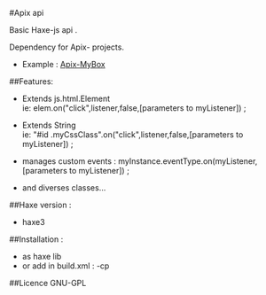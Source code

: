 #Apix api 

Basic Haxe-js api .  

Dependency for Apix- projects. 

- Example : [Apix-MyBox](https://github.com/flashline/Apix-MyBox)



##Features: 

- Extends js.html.Element  
ie: elem.on("click",listener,false,[parameters to myListener]) ; 
- Extends String  
  ie: "#id .myCssClass".on("click",listener,false,[parameters to myListener]) ; 

- manages custom events :  myInstance.eventType.on(myListener,[parameters to myListener]) ;
- and diverses classes...

##Haxe version : 
- haxe3

##Installation :
- as haxe lib  
- or add in build.xml :  -cp <path where apix folder is installed>

##Licence  GNU-GPL